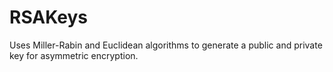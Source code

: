 # RSAKeys
Uses Miller-Rabin and Euclidean algorithms to generate a public and private key for asymmetric encryption.
